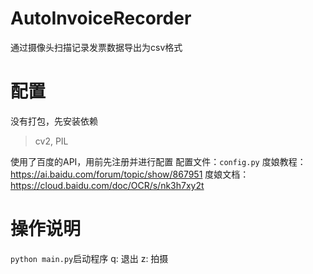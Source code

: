 # AutoInvoiceRecorder
 通过摄像头扫描记录发票数据导出为csv格式

# 配置
没有打包，先安装依赖
> cv2, PIL

使用了百度的API，用前先注册并进行配置
配置文件：`config.py`
度娘教程：https://ai.baidu.com/forum/topic/show/867951
度娘文档：https://cloud.baidu.com/doc/OCR/s/nk3h7xy2t

# 操作说明
`python main.py`启动程序
q: 退出
z: 拍摄